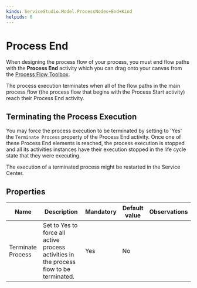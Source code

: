 ```yaml
---
kinds: ServiceStudio.Model.ProcessNodes+End+Kind
helpids: 0
---
```


# Process End

When designing the process flow of your process, you must end flow paths with the **Process End** activity which you can drag onto your canvas from the [Process Flow Toolbox](<../../../develop/processes/process-flow/process-flow-toolbox.md>).

<div class="info" markdown="1">

The process execution terminates when all of the flow paths in the main process flow (the process flow that begins with the Process Start activity) reach their Process End activity.

</div>

## Terminating the Process Execution

You may force the process execution to be terminated by setting to 'Yes' the `Terminate Process` property of the Process End activity. Once one of these Process End elements is reached, the process execution is stopped and all its activities instances have their execution stopped in the life cycle state that they were executing.

<div class="info" markdown="1">

The execution of a terminated process might be restarted in the Service Center.

</div>

## Properties

<table markdown="1">
<thead>
<tr>
<th>Name</th>
<th>Description</th>
<th>Mandatory</th>
<th>Default value</th>
<th>Observations</th>
</tr>
</thead>
<tbody>
<tr>
<td title="Terminate Process">Terminate Process</td>
<td>Set to Yes to force all active process activities in the process flow to be terminated.</td>
<td>Yes</td>
<td>No</td>
<td></td>
</tr>
</tbody>
</table>

